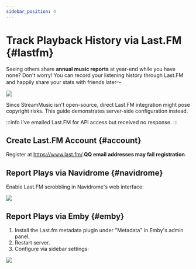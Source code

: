 ```yaml
---
sidebar_position: 4
---
```


# Track Playback History via Last.FM {#lastfm}

Seeing others share ​**annual music reports** at year-end while you have none? Don't worry! You can record your listening history through Last.FM and happily share your stats with friends later～

![](https://oss.aqzscn.cn/resource/blog/img/2024/8e26c-0835da59547fd34cc652db034d977f09.png)

Since StreamMusic isn't open-source, direct Last.FM integration might pose copyright risks. This guide demonstrates server-side configuration instead.

:::info
I've emailed Last.FM for API access but received no response.
:::

## Create Last.FM Account {#account}

Register at https://www.last.fm/. ​**QQ email addresses may fail registration**.

## Report Plays via Navidrome {#navidrome}

Enable Last.FM scrobbling in Navidrome's web interface:

![](https://oss.aqzscn.cn/resource/blog/img/2024/b269c-862548c7f7e351f285de76a02c0b8389.png)

## Report Plays via Emby {#emby}

1. Install the Last.fm metadata plugin under "Metadata" in Emby's admin panel.
2. Restart server.
3. Configure via sidebar settings:

![](https://oss.aqzscn.cn/resource/blog/img/2024/58760-e43cba8065b629dfcf3285068d40d7eb.png)
